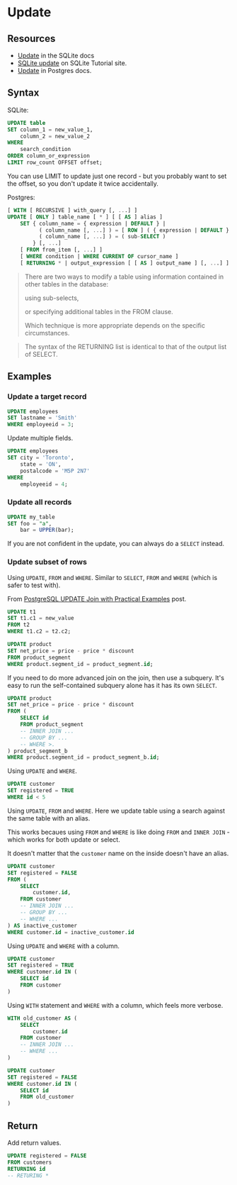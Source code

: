 # Update

## Resources

- [Update](https://sqlite.org/lang_update.html) in the SQLite docs
- [SQLite update](https://www.sqlitetutorial.net/sqlite-update/) on SQLite Tutorial site.
- [Update](https://www.postgresql.org/docs/current/sql-update.html) in Postgres docs.


## Syntax

SQLite:

```sql
UPDATE table
SET column_1 = new_value_1,
    column_2 = new_value_2
WHERE
    search_condition
ORDER column_or_expression
LIMIT row_count OFFSET offset;
```

You can use LIMIT to update just one record - but you probably want to set the offset, so you don't update it twice accidentally.

Postgres:

```sql
[ WITH [ RECURSIVE ] with_query [, ...] ]
UPDATE [ ONLY ] table_name [ * ] [ [ AS ] alias ]
    SET { column_name = { expression | DEFAULT } |
          ( column_name [, ...] ) = [ ROW ] ( { expression | DEFAULT } [, ...] ) |
          ( column_name [, ...] ) = ( sub-SELECT )
        } [, ...]
    [ FROM from_item [, ...] ]
    [ WHERE condition | WHERE CURRENT OF cursor_name ]
    [ RETURNING * | output_expression [ [ AS ] output_name ] [, ...] ]
```

> There are two ways to modify a table using information contained in other tables in the database: 
>
> using sub-selects, 
> 
> or specifying additional tables in the FROM clause.
>
> Which technique is more appropriate depends on the specific circumstances.

> The syntax of the RETURNING list is identical to that of the output list of SELECT.


## Examples

### Update a target record

```sql
UPDATE employees
SET lastname = 'Smith'
WHERE employeeid = 3;
```

Update multiple fields.

```sql
UPDATE employees
SET city = 'Toronto',
    state = 'ON',
    postalcode = 'M5P 2N7'
WHERE
    employeeid = 4;
```


### Update all records

```sql
UPDATE my_table
SET foo = "a",
    bar = UPPER(bar);
```

If you are not confident in the update, you can always do a `SELECT` instead.


### Update subset of rows

Using `UPDATE`, `FROM` and `WHERE`. Similar to `SELECT`, `FROM` and `WHERE` (which is safer to test with). 

From [PostgreSQL UPDATE Join with Practical Examples](https://www.postgresqltutorial.com/postgresql-update-join/) post.

```sql
UPDATE t1
SET t1.c1 = new_value
FROM t2
WHERE t1.c2 = t2.c2;
```

```sql
UPDATE product
SET net_price = price - price * discount
FROM product_segment
WHERE product.segment_id = product_segment.id;
```

If you need to do more advanced join on the join, then use a subquery. It's easy to run the self-contained subquery alone has it has its own `SELECT`.

```sql
UPDATE product
SET net_price = price - price * discount
FROM (
    SELECT id
    FROM product_segment
    -- INNER JOIN ...
    -- GROUP BY ...
    -- WHERE >.
) product_segment_b
WHERE product.segment_id = product_segment_b.id;
```

Using `UPDATE` and `WHERE`.

```sql
UPDATE customer
SET registered = TRUE
WHERE id < 5
```

Using `UPDATE`, `FROM` and `WHERE`. Here we update table using a search against the same table with an alias. 

This works becaues using `FROM` and `WHERE` is like doing `FROM` and `INNER JOIN` - which works for both update or select.

It doesn't matter that the `customer` name on the inside doesn't have an alias.

```sql
UPDATE customer
SET registered = FALSE
FROM (
	SELECT 
	    customer.id,
	FROM customer 
	-- INNER JOIN ...
    -- GROUP BY ...
    -- WHERE ...
) AS inactive_customer
WHERE customer.id = inactive_customer.id
```

Using `UPDATE` and `WHERE` with a column.

```sql
UPDATE customer
SET registered = TRUE
WHERE customer.id IN (
    SELECT id
    FROM customer
)
```

Using `WITH` statement and `WHERE` with a column, which feels more verbose.

```sql
WITH old_customer AS (
	SELECT 
	    customer.id
    FROM customer
    -- INNER JOIN ...
    -- WHERE ...
)

UPDATE customer
SET registered = FALSE
WHERE customer.id IN (
    SELECT id
    FROM old_customer
)
```


## Return

Add return values.

```sql
UPDATE registered = FALSE
FROM customers
RETURNING id
-- RETURING *
```
